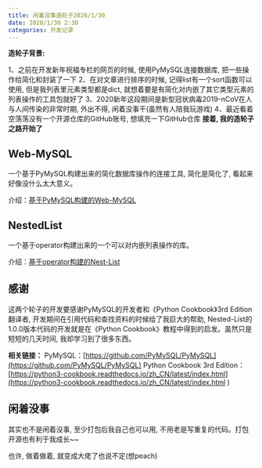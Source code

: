 ```yaml
---
title: 闲着没事造轮子2020/1/30
date: 2020/1/30 2:30
categories: 开发记录
---
```


**造轮子背景:**

1、之前在开发新年祝福专栏的网页的时候, 使用PyMySQL连接数据库, 把一些操作给简化和封装了一下
2、在对文章进行排序的时候, 记得list有一个sort函数可以使用, 但是我列表里元素类型都是dict, 就想着要是有简化对内嵌了其它类型元素的列表操作的工具包就好了
3、2020新年这段期间是新型冠状病毒2019-nCoV在人与人间传染的非常时期, 外出不得, 闲着没事干(虽然有人陪我玩游戏)
4、最近看着空荡荡没有一个开源仓库的GitHub账号, 想填充一下GitHub仓库
**接着, 我的造轮子之路开始了**
<!--more-->

**Web-MySQL**
---

一个基于PyMySQL构建出来的简化数据库操作的连接工具, 简化是简化了, 看起来好像没什么太大意义。

介绍：[基于PyMySQL构建的Web-MySQL](https://www.arukione.com/2020/01/29/%E5%9F%BA%E4%BA%8EPyMySQL%E6%9E%84%E5%BB%BA%E7%9A%84Web-MySQL/)

**NestedList**
---

一个基于operator构建出来的一个可以对内嵌列表操作的库。

介绍：[基于operator构建的Nest-List](https://www.arukione.com/%E5%9F%BA%E4%BA%8Eoperator%E6%9E%84%E5%BB%BA%E7%9A%84Nested-List/)

**感谢**
---

这两个轮子的开发要感谢PyMySQL的开发者和《Python Cookbook》3rd Edition翻译者, 开发期间在引用代码和查找资料的时候给了我巨大的帮助, Nested-List的1.0.0版本代码的开发就是在《Python Cookbook》教程中得到的启发。虽然只是短短的几天时间, 我却学习到了很多东西。

**相关链接：**
PyMySQL：[https://github.com/PyMySQL/PyMySQL](https://github.com/PyMySQL/PyMySQL)
Python Cookbook 3rd Edition：[https://python3-cookbook.readthedocs.io/zh_CN/latest/index.html](https://python3-cookbook.readthedocs.io/zh_CN/latest/index.html
)

**闲着没事**
---

其实也不是闲着没事, 至少打包后我自己也可以用, 不用老是写重复的代码。打包开源也有利于我成长~~

也许, 做着做着, 就变成大佬了也说不定(想peach)
